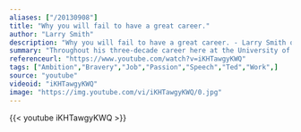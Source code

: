 ```yaml
---
aliases: ["/20130908"]
title: "Why you will fail to have a great career."
author: "Larry Smith"
description: "Why you will fail to have a great career. - Larry Smith quotes from GetInspired365.com"
summary: "Throughout his three-decade career here at the University of Waterloo, Larry Smith has inspired legions of students to take up the mantle of economics with his passionate and homespun tales of economic wizardry. A renowned story-teller, teacher and youth leadership champion, Larry has also coached and mentored countless numbers of students on start-up business management and career development strategies."
referenceurl: "https://www.youtube.com/watch?v=iKHTawgyKWQ"
tags: ["Ambition","Bravery","Job","Passion","Speech","Ted","Work",]
source: "youtube"
videoid: "iKHTawgyKWQ"
image: "https://img.youtube.com/vi/iKHTawgyKWQ/0.jpg"
---
```


{{< youtube iKHTawgyKWQ >}}
